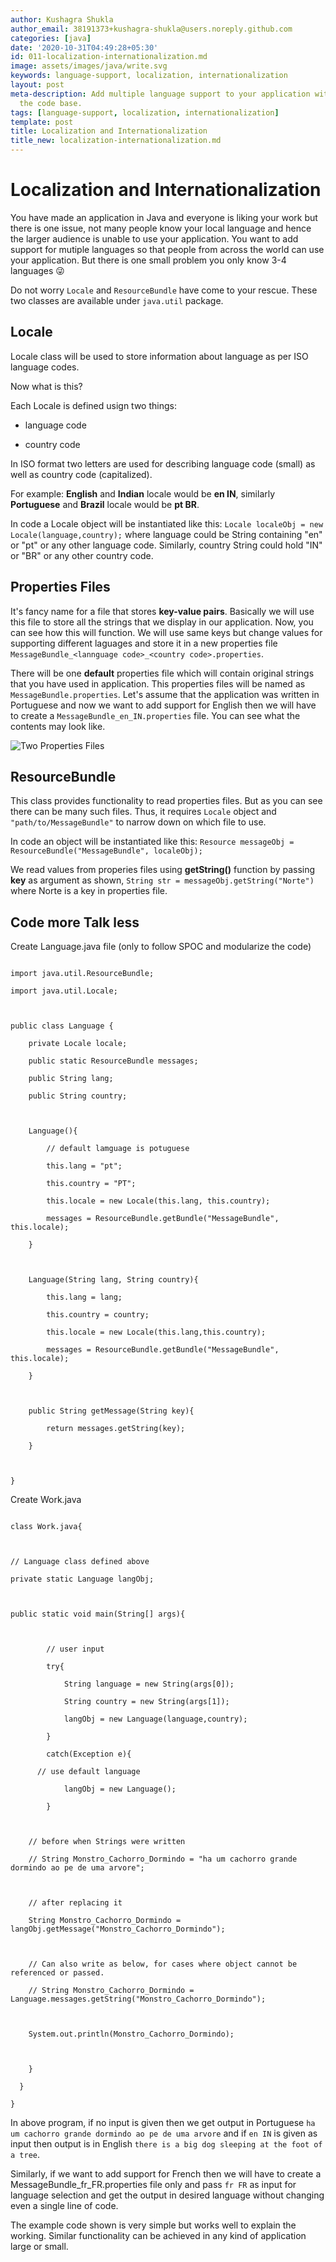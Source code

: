 ```yaml
---
author: Kushagra Shukla
author_email: 38191373+kushagra-shukla@users.noreply.github.com
categories: [java]
date: '2020-10-31T04:49:28+05:30'
id: 011-localization-internationalization.md
image: assets/images/java/write.svg
keywords: language-support, localization, internationalization
layout: post
meta-description: Add multiple language support to your application without changing
  the code base.
tags: [language-support, localization, internationalization]
template: post
title: Localization and Internationalization
title_new: localization-internationalization.md
---
```




# Localization and Internationalization

You have made an application in Java and everyone is liking your work but there is one issue, not many people know your local language and hence the larger audience is unable to use your application. You want to add support for mutiple languages so that people from across the world can use your application. But there is one small problem you only know 3-4 languages :stuck_out_tongue_winking_eye:



Do not worry `Locale` and `ResourceBundle` have come to your rescue. These two classes are available under `java.util` package. 



## Locale

Locale class will be used to store information about language as per ISO language codes.

Now what is this?

Each Locale is defined usign two things:

- language code 

- country code



In ISO format two letters are used for describing language code (small) as well as country code (capitalized).

For example: **English** and **Indian** locale would be **en IN**, similarly **Portuguese** and **Brazil** locale would be **pt BR**.

In code a Locale object will be instantiated like this: `Locale localeObj = new Locale(language,country);` where language could be String containing "en" or "pt" or any other language code. Similarly, country String could hold "IN" or "BR" or any other country code.



## Properties Files

It's fancy name for a file that stores **key-value pairs**. Basically we will use this file to store all the strings that we display in our application. Now, you can see how this will function. We will use same keys but change values for supporting different laguages and store it in a new properties file `MessageBundle_<lannguage code>_<country code>.properties`.

There will be one **default** properties file which will contain original strings that you have used in application. This properties files will be named as `MessageBundle.properties`. Let's assume that the application was written in Portuguese and now we want to add support for English then we will have to create a `MessageBundle_en_IN.properties` file. You can see what the contents may look like.

![Two Properties Files](https://i.imgur.com/rh5ZZ8r.png)



## ResourceBundle

This class provides functionality to read properties files. But as you can see there can be many such files. Thus, it requires `Locale` object and `"path/to/MessageBundle"` to narrow down on which file to use.

In code an object will be instantiated like this: `Resource messageObj = ResourceBundle("MessageBundle", localeObj);`

We read values from properies files using **getString()** function by passing **key** as argument as shown, `String str = messageObj.getString("Norte")` where Norte is a key in properties file.



## Code more Talk less

Create Language.java file (only to follow SPOC and modularize the code)

```

import java.util.ResourceBundle;

import java.util.Locale;



public class Language {

    private Locale locale;

    public static ResourceBundle messages;

    public String lang;

    public String country;



    Language(){

        // default lamguage is potuguese

        this.lang = "pt";

        this.country = "PT";

        this.locale = new Locale(this.lang, this.country);

        messages = ResourceBundle.getBundle("MessageBundle", this.locale);

    }



    Language(String lang, String country){

        this.lang = lang;

        this.country = country;

        this.locale = new Locale(this.lang,this.country);

        messages = ResourceBundle.getBundle("MessageBundle", this.locale);

    }



    public String getMessage(String key){

        return messages.getString(key);

    } 



}

```

Create Work.java

```

class Work.java{



// Language class defined above

private static Language langObj;



public static void main(String[] args){



		// user input

		try{	

			String language = new String(args[0]);

			String country = new String(args[1]);

			langObj = new Language(language,country);

		}

		catch(Exception e){

      // use default language

			langObj = new Language();

		}

    

    // before when Strings were written 

    // String Monstro_Cachorro_Dormindo = "ha um cachorro grande dormindo ao pe de uma arvore";

    

    // after replacing it 

    String Monstro_Cachorro_Dormindo = langObj.getMessage("Monstro_Cachorro_Dormindo");

    

    // Can also write as below, for cases where object cannot be referenced or passed.

    // String Monstro_Cachorro_Dormindo = Language.messages.getString("Monstro_Cachorro_Dormindo");

    

    System.out.println(Monstro_Cachorro_Dormindo);

    

    }

  }

}

```

In above program, if no input is given then we get output in Portuguese `ha um cachorro grande dormindo ao pe de uma arvore` and if `en IN` is given as input then output is in English `there is a big dog sleeping at the foot of a tree`.

Similarly, if we want to add support for French then we will have to create a MessageBundle_fr_FR.properties file only and pass `fr FR` as input for language selection and get the output in desired language without changing even a single line of code.



The example code shown is very simple but works well to explain the working. Similar functionality can be achieved in any kind of application large or small.
